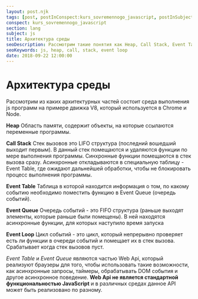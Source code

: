 ```yaml
---
layout: post.njk
tags: [post, postInConspect:kurs_sovremennogo_javascript, postInSubject:js, postInSection:lang]
conspect: kurs_sovremennogo_javascript
section: lang
subject: js
title: Архитектура среды
seoDescription: Рассмотрим такие понятия как Heap, Call Stack, Event Table, Event Queue и Event Loop и их роль в выполнении JavaScript программ.
seoKeywords: js, heap, call, stack, event loop
date: 2018-09-22 12:00:00
---
```

# Архитектура среды

Рассмотрим из каких архитектурных частей состоит среда выполнения js программ на примере движка V8, который используется в Chrome и Node.

**Heap**
Область памяти, содержит объекты, на которые ссылаются переменные программы.

**Call Stack**
Стек вызовов это LIFO структура (последний вошедший выходит первым). В данный стек помещаются и удаляются функции по мере выполнения программы. Синхронные функции помещаются в стек вызова сразу. Асинхронные откладываются в специальную таблицу - Event Table, где ожидают дальнейшей обработки, чтобы не блокировать процесс выполнения программы.

**Event Table**
Таблица в которой находится информация о том, по какому событию необходимо поместить функцию в Event Queue (очередь событий).

**Event Queue**
Очередь событий - это FIFO структура (раньше выходят элементы, которые раньше были помещены). В ней находятся асинхронные функции, для которых наступило время запуска

**Event Loop**
Цикл событий - это цикл, который непрерывно проверяет есть ли функции в очереди событий и помещает их в стек вызова. Срабатывает когда стек вызовов пуст.

*Event Table* и *Event Queue* являются частью Web Api, который реализуют браузеры для того, чтобы использовать такие возможности, как асинхронные запросы, таймеры, обрабатывать DOM события и другое асинхронное поведение. **Web Api не является стандартной функциональностью JavaScript** и в различных средах данное API может быть реализовано по разному.